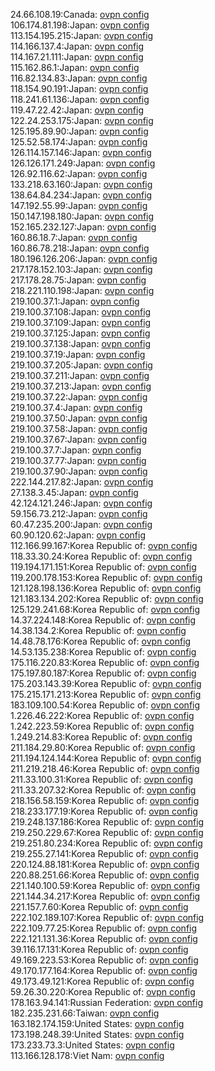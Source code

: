 24.66.108.19:Canada: [ovpn config](vpn/24_66_108_19.ovpn)  
106.174.81.198:Japan: [ovpn config](vpn/106_174_81_198.ovpn)  
113.154.195.215:Japan: [ovpn config](vpn/113_154_195_215.ovpn)  
114.166.137.4:Japan: [ovpn config](vpn/114_166_137_4.ovpn)  
114.167.21.111:Japan: [ovpn config](vpn/114_167_21_111.ovpn)  
115.162.86.1:Japan: [ovpn config](vpn/115_162_86_1.ovpn)  
116.82.134.83:Japan: [ovpn config](vpn/116_82_134_83.ovpn)  
118.154.90.191:Japan: [ovpn config](vpn/118_154_90_191.ovpn)  
118.241.61.136:Japan: [ovpn config](vpn/118_241_61_136.ovpn)  
119.47.22.42:Japan: [ovpn config](vpn/119_47_22_42.ovpn)  
122.24.253.175:Japan: [ovpn config](vpn/122_24_253_175.ovpn)  
125.195.89.90:Japan: [ovpn config](vpn/125_195_89_90.ovpn)  
125.52.58.174:Japan: [ovpn config](vpn/125_52_58_174.ovpn)  
126.114.157.146:Japan: [ovpn config](vpn/126_114_157_146.ovpn)  
126.126.171.249:Japan: [ovpn config](vpn/126_126_171_249.ovpn)  
126.92.116.62:Japan: [ovpn config](vpn/126_92_116_62.ovpn)  
133.218.63.160:Japan: [ovpn config](vpn/133_218_63_160.ovpn)  
138.64.84.234:Japan: [ovpn config](vpn/138_64_84_234.ovpn)  
147.192.55.99:Japan: [ovpn config](vpn/147_192_55_99.ovpn)  
150.147.198.180:Japan: [ovpn config](vpn/150_147_198_180.ovpn)  
152.165.232.127:Japan: [ovpn config](vpn/152_165_232_127.ovpn)  
160.86.18.7:Japan: [ovpn config](vpn/160_86_18_7.ovpn)  
160.86.78.218:Japan: [ovpn config](vpn/160_86_78_218.ovpn)  
180.196.126.206:Japan: [ovpn config](vpn/180_196_126_206.ovpn)  
217.178.152.103:Japan: [ovpn config](vpn/217_178_152_103.ovpn)  
217.178.28.75:Japan: [ovpn config](vpn/217_178_28_75.ovpn)  
218.221.110.198:Japan: [ovpn config](vpn/218_221_110_198.ovpn)  
219.100.37.1:Japan: [ovpn config](vpn/219_100_37_1.ovpn)  
219.100.37.108:Japan: [ovpn config](vpn/219_100_37_108.ovpn)  
219.100.37.109:Japan: [ovpn config](vpn/219_100_37_109.ovpn)  
219.100.37.125:Japan: [ovpn config](vpn/219_100_37_125.ovpn)  
219.100.37.138:Japan: [ovpn config](vpn/219_100_37_138.ovpn)  
219.100.37.19:Japan: [ovpn config](vpn/219_100_37_19.ovpn)  
219.100.37.205:Japan: [ovpn config](vpn/219_100_37_205.ovpn)  
219.100.37.211:Japan: [ovpn config](vpn/219_100_37_211.ovpn)  
219.100.37.213:Japan: [ovpn config](vpn/219_100_37_213.ovpn)  
219.100.37.22:Japan: [ovpn config](vpn/219_100_37_22.ovpn)  
219.100.37.4:Japan: [ovpn config](vpn/219_100_37_4.ovpn)  
219.100.37.50:Japan: [ovpn config](vpn/219_100_37_50.ovpn)  
219.100.37.58:Japan: [ovpn config](vpn/219_100_37_58.ovpn)  
219.100.37.67:Japan: [ovpn config](vpn/219_100_37_67.ovpn)  
219.100.37.7:Japan: [ovpn config](vpn/219_100_37_7.ovpn)  
219.100.37.77:Japan: [ovpn config](vpn/219_100_37_77.ovpn)  
219.100.37.90:Japan: [ovpn config](vpn/219_100_37_90.ovpn)  
222.144.217.82:Japan: [ovpn config](vpn/222_144_217_82.ovpn)  
27.138.3.45:Japan: [ovpn config](vpn/27_138_3_45.ovpn)  
42.124.121.246:Japan: [ovpn config](vpn/42_124_121_246.ovpn)  
59.156.73.212:Japan: [ovpn config](vpn/59_156_73_212.ovpn)  
60.47.235.200:Japan: [ovpn config](vpn/60_47_235_200.ovpn)  
60.90.120.62:Japan: [ovpn config](vpn/60_90_120_62.ovpn)  
112.166.99.167:Korea Republic of: [ovpn config](vpn/112_166_99_167.ovpn)  
118.33.30.24:Korea Republic of: [ovpn config](vpn/118_33_30_24.ovpn)  
119.194.171.151:Korea Republic of: [ovpn config](vpn/119_194_171_151.ovpn)  
119.200.178.153:Korea Republic of: [ovpn config](vpn/119_200_178_153.ovpn)  
121.128.198.136:Korea Republic of: [ovpn config](vpn/121_128_198_136.ovpn)  
121.183.134.202:Korea Republic of: [ovpn config](vpn/121_183_134_202.ovpn)  
125.129.241.68:Korea Republic of: [ovpn config](vpn/125_129_241_68.ovpn)  
14.37.224.148:Korea Republic of: [ovpn config](vpn/14_37_224_148.ovpn)  
14.38.134.2:Korea Republic of: [ovpn config](vpn/14_38_134_2.ovpn)  
14.48.78.176:Korea Republic of: [ovpn config](vpn/14_48_78_176.ovpn)  
14.53.135.238:Korea Republic of: [ovpn config](vpn/14_53_135_238.ovpn)  
175.116.220.83:Korea Republic of: [ovpn config](vpn/175_116_220_83.ovpn)  
175.197.80.187:Korea Republic of: [ovpn config](vpn/175_197_80_187.ovpn)  
175.203.143.39:Korea Republic of: [ovpn config](vpn/175_203_143_39.ovpn)  
175.215.171.213:Korea Republic of: [ovpn config](vpn/175_215_171_213.ovpn)  
183.109.100.54:Korea Republic of: [ovpn config](vpn/183_109_100_54.ovpn)  
1.226.46.222:Korea Republic of: [ovpn config](vpn/1_226_46_222.ovpn)  
1.242.223.59:Korea Republic of: [ovpn config](vpn/1_242_223_59.ovpn)  
1.249.214.83:Korea Republic of: [ovpn config](vpn/1_249_214_83.ovpn)  
211.184.29.80:Korea Republic of: [ovpn config](vpn/211_184_29_80.ovpn)  
211.194.124.144:Korea Republic of: [ovpn config](vpn/211_194_124_144.ovpn)  
211.219.218.46:Korea Republic of: [ovpn config](vpn/211_219_218_46.ovpn)  
211.33.100.31:Korea Republic of: [ovpn config](vpn/211_33_100_31.ovpn)  
211.33.207.32:Korea Republic of: [ovpn config](vpn/211_33_207_32.ovpn)  
218.156.58.159:Korea Republic of: [ovpn config](vpn/218_156_58_159.ovpn)  
218.233.177.19:Korea Republic of: [ovpn config](vpn/218_233_177_19.ovpn)  
219.248.137.186:Korea Republic of: [ovpn config](vpn/219_248_137_186.ovpn)  
219.250.229.67:Korea Republic of: [ovpn config](vpn/219_250_229_67.ovpn)  
219.251.80.234:Korea Republic of: [ovpn config](vpn/219_251_80_234.ovpn)  
219.255.27.141:Korea Republic of: [ovpn config](vpn/219_255_27_141.ovpn)  
220.124.88.181:Korea Republic of: [ovpn config](vpn/220_124_88_181.ovpn)  
220.88.251.66:Korea Republic of: [ovpn config](vpn/220_88_251_66.ovpn)  
221.140.100.59:Korea Republic of: [ovpn config](vpn/221_140_100_59.ovpn)  
221.144.34.217:Korea Republic of: [ovpn config](vpn/221_144_34_217.ovpn)  
221.157.7.60:Korea Republic of: [ovpn config](vpn/221_157_7_60.ovpn)  
222.102.189.107:Korea Republic of: [ovpn config](vpn/222_102_189_107.ovpn)  
222.109.77.25:Korea Republic of: [ovpn config](vpn/222_109_77_25.ovpn)  
222.121.131.36:Korea Republic of: [ovpn config](vpn/222_121_131_36.ovpn)  
39.116.17.131:Korea Republic of: [ovpn config](vpn/39_116_17_131.ovpn)  
49.169.223.53:Korea Republic of: [ovpn config](vpn/49_169_223_53.ovpn)  
49.170.177.164:Korea Republic of: [ovpn config](vpn/49_170_177_164.ovpn)  
49.173.49.121:Korea Republic of: [ovpn config](vpn/49_173_49_121.ovpn)  
59.26.30.220:Korea Republic of: [ovpn config](vpn/59_26_30_220.ovpn)  
178.163.94.141:Russian Federation: [ovpn config](vpn/178_163_94_141.ovpn)  
182.235.231.66:Taiwan: [ovpn config](vpn/182_235_231_66.ovpn)  
163.182.174.159:United States: [ovpn config](vpn/163_182_174_159.ovpn)  
173.198.248.39:United States: [ovpn config](vpn/173_198_248_39.ovpn)  
173.233.73.3:United States: [ovpn config](vpn/173_233_73_3.ovpn)  
113.166.128.178:Viet Nam: [ovpn config](vpn/113_166_128_178.ovpn)  
